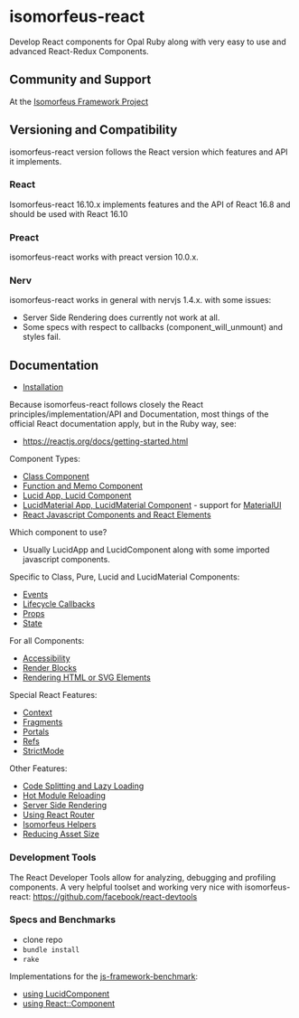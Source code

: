 # isomorfeus-react

Develop React components for Opal Ruby along with very easy to use and advanced React-Redux Components.

## Community and Support
At the [Isomorfeus Framework Project](http://isomorfeus.com) 

## Versioning and Compatibility
isomorfeus-react version follows the React version which features and API it implements.

### React
Isomorfeus-react 16.10.x implements features and the API of React 16.8 and should be used with React 16.10

### Preact
isomorfeus-react works with preact version 10.0.x.

### Nerv
isomorfeus-react works in general with nervjs 1.4.x. with some issues:
 - Server Side Rendering does currently not work at all.
 - Some specs with respect to callbacks (component_will_unmount) and styles fail.

## Documentation

- [Installation](https://github.com/isomorfeus/isomorfeus-react/blob/master/ruby/docs/installation.md)

Because isomorfeus-react follows closely the React principles/implementation/API and Documentation, most things of the official React documentation
apply, but in the Ruby way, see:
- https://reactjs.org/docs/getting-started.html

Component Types:
- [Class Component](https://github.com/isomorfeus/isomorfeus-react/blob/master/ruby/docs/class_component.md)
- [Function and Memo Component](https://github.com/isomorfeus/isomorfeus-react/blob/master/ruby/docs/function_component.md)
- [Lucid App, Lucid Component](https://github.com/isomorfeus/isomorfeus-react/blob/master/ruby/docs/lucid_component.md)
- [LucidMaterial App, LucidMaterial Component](https://github.com/isomorfeus/isomorfeus-react/blob/master/ruby/docs/lucid_material_component.md) - support for [MaterialUI](https://material-ui.com)
- [React Javascript Components and React Elements](https://github.com/isomorfeus/isomorfeus-react/blob/master/ruby/docs/javascript_component.md)

Which component to use?
- Usually LucidApp and LucidComponent along with some imported javascript components.

Specific to Class, Pure, Lucid and LucidMaterial Components:
- [Events](https://github.com/isomorfeus/isomorfeus-react/blob/master/ruby/docs/events.md)
- [Lifecycle Callbacks](https://github.com/isomorfeus/isomorfeus-react/blob/master/ruby/docs/lifecycle_callbacks.md)
- [Props](https://github.com/isomorfeus/isomorfeus-react/blob/master/ruby/docs/props.md)
- [State](https://github.com/isomorfeus/isomorfeus-react/blob/master/ruby/docs/state.md)

For all Components:
- [Accessibility](https://github.com/isomorfeus/isomorfeus-react/blob/master/ruby/docs/accessibility.md)
- [Render Blocks](https://github.com/isomorfeus/isomorfeus-react/blob/master/ruby/docs/render_blocks.md)
- [Rendering HTML or SVG Elements](https://github.com/isomorfeus/isomorfeus-react/blob/master/ruby/docs/rendering_elements.md)

Special React Features:
- [Context](https://github.com/isomorfeus/isomorfeus-react/blob/master/ruby/docs/context.md)
- [Fragments](https://github.com/isomorfeus/isomorfeus-react/blob/master/ruby/docs/fragments.md)
- [Portals](https://github.com/isomorfeus/isomorfeus-react/blob/master/ruby/docs/portals.md)
- [Refs](https://github.com/isomorfeus/isomorfeus-react/blob/master/ruby/docs/refs.md)
- [StrictMode](https://github.com/isomorfeus/isomorfeus-react/blob/master/ruby/docs/strict_mode.md)

Other Features:
- [Code Splitting and Lazy Loading](https://github.com/isomorfeus/isomorfeus-react/blob/master/ruby/docs/code_splitting_lazy_loading.md)
- [Hot Module Reloading](https://github.com/isomorfeus/isomorfeus-react/blob/master/ruby/docs/hot_module_relaoding.md)
- [Server Side Rendering](https://github.com/isomorfeus/isomorfeus-react/blob/master/ruby/docs/server_side_rendering.md)
- [Using React Router](https://github.com/isomorfeus/isomorfeus-react/blob/master/ruby/docs/react_router.md)
- [Isomorfeus Helpers](https://github.com/isomorfeus/isomorfeus-react/blob/master/ruby/docs/isomorfeus_helpers.md)
- [Reducing Asset Size](https://github.com/isomorfeus/isomorfeus-react/blob/master/ruby/docs/reducing_asset_size.md)

### Development Tools
The React Developer Tools allow for analyzing, debugging and profiling components. A very helpful toolset and working very nice with isomorfeus-react:
https://github.com/facebook/react-devtools

### Specs and Benchmarks
- clone repo
- `bundle install`
- `rake`

Implementations for the [js-framework-benchmark](https://github.com/krausest/js-framework-benchmark):

- [using LucidComponent](https://github.com/janbiedermann/js-framework-benchmark/tree/master/frameworks/keyed/isomorfeus-lucid)
- [using React::Component](https://github.com/janbiedermann/js-framework-benchmark/tree/master/frameworks/keyed/isomorfeus-react)
